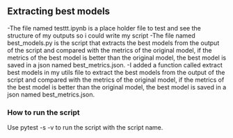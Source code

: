 ## Extracting best models

-The file named testtt.ipynb is a place holder file to test and see the structure of my outputs so i could write my script
-The file named best_models.py is the script that extracts the best models from the output of the script and compared with the metrics of the original model, if the metrics of the best model is better than the original model, the best model is saved in a json named best_metrics.json.
-I added a function called extract best models in my utils file to extract the best models from the output of the script and compared with the metrics of the original model, if the metrics of the best model is better than the original model, the best model is saved in a json named best_metrics.json.
### How to run the script
Use pytest -s -v to run the script with the script name.

